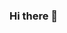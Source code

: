 ### Hi there 👋

<!--
**wimarshani/wimarshani** is a ✨ _special_ ✨ repository because its `README.md` (this file) appears on your GitHub profile.

Here are some ideas to get you started:

- 🔭 I’m currently working on git and git hub.
- 🌱 I’m currently learning html..
- 👯 I’m looking to collaborate on ...
- 🤔 I’m looking for help with nawani...
- 💬 Ask me about ...
- 📫 How to reach me: ...
- 😄 Pronouns: ...
- ⚡ Fun fact: ...
-->
